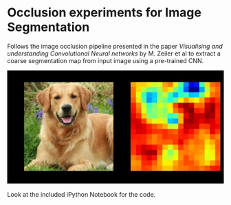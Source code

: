# Occlusion experiments for Image Segmentation

Follows the image occlusion pipeline presented in the paper <em>Visualising and understanding Convolutional Neural networks</em> 
by M. Zeiler et al to extract a coarse segmentation map from input image using a pre-trained CNN.

<img src="./heatmaps/dog_map.jpg">

Look at the included iPython Notebook for the code. 

